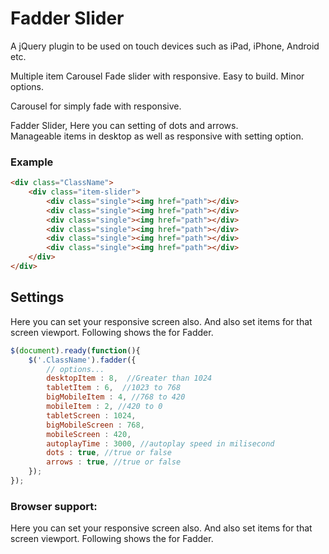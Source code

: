 # Fadder Slider
A jQuery plugin to be used on touch devices such as iPad, iPhone, Android etc.

Multiple item Carousel Fade slider with responsive. Easy to build. Minor options.

Carousel for simply fade with responsive.

Fadder Slider, Here you can setting of dots and arrows. <br>Manageable items in desktop as well as responsive with setting option.


### Example
````html
<div class="ClassName">
    <div class="item-slider">
        <div class="single"><img href="path"></div>
        <div class="single"><img href="path"></div>
        <div class="single"><img href="path"></div>
        <div class="single"><img href="path"></div>
        <div class="single"><img href="path"></div>
        <div class="single"><img href="path"></div>
    </div>
</div>
````

## Settings
Here you can set your responsive screen also. And also set items for that screen viewport. 
Following shows the for Fadder. 
````javascript
$(document).ready(function(){   
    $('.ClassName').fadder({
        // options...
        desktopItem : 8,  //Greater than 1024  
        tabletItem : 6,  //1023 to 768  
        bigMobileItem : 4, //768 to 420  
        mobileItem : 2, //420 to 0  
        tabletScreen : 1024,
        bigMobileScreen : 768,
        mobileScreen : 420,
        autoplayTime : 3000, //autoplay speed in milisecond
        dots : true, //true or false
        arrows : true, //true or false
    }); 
});
````

### Browser support:
Here you can set your responsive screen also. And also set items for that screen viewport.
Following shows the for Fadder.

